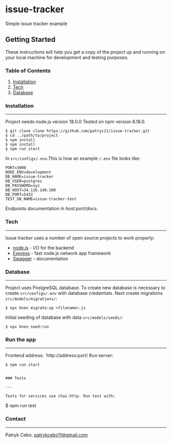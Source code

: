 # issue-tracker
Simple issue tracker example

## Getting Started

These instructions will help you get a copy of the project up and running on your local machine for development and testing purposes.

### Table of Contents

1. [Installation](#installation)
2. [Tech](#tech)
3. [Database](#database)

### Installation

---

Project needs node.js version 18.0.0 Tested on npm version 8.18.0.

```
$ git clone clone https://github.com/patryc11/issue-tracker.git
$ cd ../path/to/project
$ npm install
$ npm install
$ npm run start
```

In `src/configs/.env`.This is how an example `/.env` file looks like:

```
PORT=3000
NODE_ENV=development
DB_NAME=issue-tracker
DB_USER=postgres
DB_PASSWORD=xyz
DB_HOST=34.116.140.160
DB_PORT=5432
TEST_DB_NAME=issue-tracker-test
```

Endpoints documentation in _host:port/docs_.

### Tech

---
Issue tracker uses a number of open source projects to work properly:

- [node.js](https://nodejs.org/en/docs/) - I/O for the backend
- [Express](https://expressjs.com/en/4x/api.html) - fast node.js network app framework
- [Swagger](https://swagger.io/tools/swagger-ui/) - documentation

### Database

---

Project uses PostgreSQL database. To create new database is necessary to create `src/configs/.env` with database credentials. Next create migrations `src/models/migrations/`:

```
$ npx knex migrate:up <filename>.js
```

Initial seeding of database with data `src/models/seeds/`:

```
$ npx knex seed:run
```

### Run the app

---

Frontend address: `http://address:port/
Run server:

```
$ npm run start


### Tests

---

Tests for services use chai-http. Run test with:

```
$ npm run test


### Contact

---

Patryk Cebo, patrykcebo11@gmail.com
